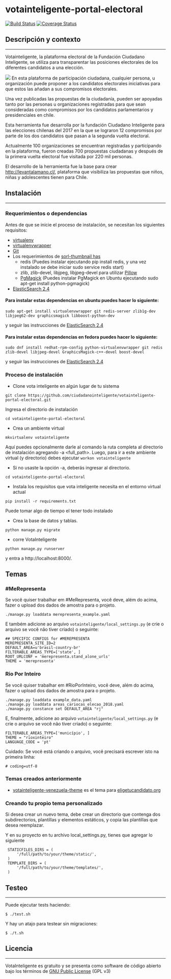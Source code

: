 votainteligente-portal-electoral
================================

[![Build Status](https://travis-ci.org/ciudadanointeligente/votainteligente-portal-electoral.png?branch=master)](https://travis-ci.org/ciudadanointeligente/votainteligente-portal-electoral)
[![Coverage Status](https://coveralls.io/repos/ciudadanointeligente/votainteligente-portal-electoral/badge.png?branch=master)](https://coveralls.io/r/ciudadanointeligente/votainteligente-portal-electoral?branch=master)

## Descripción y contexto
---
Votainteligente, la plataforma electoral de la Fundación Ciudadano Inteligente, se utiliza para transparentar las posiciones electorales de los diferentes candidatos a una elección.

![](http://code.iadb.org/sites/default/files/inline-images/votainteligente.gif)
En esta plataforma de participación ciudadana, cualquier persona, u organización puede proponer a los candidatos electorales iniciativas para que estos las añadan a sus compromisos electorales.

Una vez publicadas las propuestas de la ciudadanía, pueden ser apoyadas tanto por las personas u organizaciones registradas para que sean consideradas como compromisos por los candidatos parlamentarios y presidenciales en chile.

Esta herramienta fue desarrolla por la fundación Ciudadano Inteligente para las elecciones chilenas del 2017 en la que se lograron 12 compromisos por parte de los dos candidatos que pasan a la segunda vuelta electoral.

Actualmente 100 organizaciones se encuentran registradas y participando en la plataforma, fueron creadas 700 propuestas ciudadanas y después de la primera vuelta electoral fue visitada por 220 mil personas.

El desarrollo de la herramienta fue la base para crear http://levantalamano.cl/, plataforma que visibiliza las propuestas que niños, niñas y adolescentes tienen para Chile.

## Instalación
---
### Requerimientos o dependencias

Antes de que se inicie el proceso de instalación, se necesitan los siguientes requisitos:

- [virtualenv](https://pypi.python.org/pypi/virtualenv)
- [virtualenvwrapper](http://virtualenvwrapper.readthedocs.org/en/latest/)
- [Git](http://git-scm.com/)
- Los requerimientos de [sorl-thumbnail has](http://sorl-thumbnail.readthedocs.org/en/latest/requirements.html)
     - redis (Puedes instalar ejecutando pip install redis, y una vez instalado se debe iniciar sudo service redis start)
     - zlib, zlib-devel, libjpeg, libjpeg-devel para utilizar [Pillow](http://pillow.readthedocs.org/en/3.1.x/installation.html#linux-installation)
     - [PgMagick](http://sorl-thumbnail.readthedocs.io/en/latest/requirements.html#pgmagick-installation) (Puedes instalar PgMagick en Ubuntu ejecutando sudo apt-get install python-pgmagick)
- [ElasticSearch 2.4](https://www.elastic.co/guide/en/elasticsearch/reference/2.4/setup-repositories.html)

#### Para instalar estas dependencias en ubuntu puedes hacer lo siguiente:

`sudo apt-get install virtualenvwrapper git redis-server zlib1g-dev libjpeg62-dev graphicsmagick libboost-python-dev`

y seguir las instrucciones de [ElasticSearch 2.4](https://www.elastic.co/guide/en/elasticsearch/reference/2.4/setup-repositories.html)

#### Para instalar estas dependencias en fedora puedes hacer lo siguiente:
`sudo dnf install redhat-rpm-config python-virtualenvwrapper git redis zlib-devel libjpeg-devel GraphicsMagick-c++-devel boost-devel`

y seguir las instrucciones de [ElasticSearch 2.4](https://www.elastic.co/guide/en/elasticsearch/reference/2.4/setup-repositories.html)

### Proceso de instalación

* Clone vota inteligente en algún lugar de tu sistema

`git clone https://github.com/ciudadanointeligente/votainteligente-portal-electoral.git`

Ingresa el directorio de instalación

`cd votainteligente-portal-electoral`

* Crea un ambiente virtual

`mkvirtualenv votainteligente`

Aquí puedes opcionalmente darle al comando la ruta completa al directorio de instalación agregando -a <full_path>. Luego, para ir a este ambiente virtual (y directorio) debes ejecutar `workon votainteligente`
* Si no usaste la opción -a, deberás ingresar al directorio.

`cd votainteligente-portal-electoral`

* Instala los requisitos que vota inteligente necesita en el entorno virtual actual

`pip install -r requirements.txt`

Puede tomar algo de tiempo el tener todo instalado

* Crea la base de datos y tablas.

`python manage.py migrate`


* corre VotaInteligente

`python manage.py runserver`

y entra a  http://localhost:8000/.

## Temas
### #MeRepresenta
Se você quiser trabalhar em #MeRepresenta, você deve, além do acima, fazer o upload dos dados de amostra para o projeto.
```
./manage.py loaddata merepresenta_example.yaml
```

E também adicione ao arquivo `votainteligente/local_settings.py` (e crie o arquivo se você não tiver criado) o seguinte:
```
## SPECIFIC CONFIGS for #MEREPRESENTA
MEREPRESENTA_SITE_ID=2
DEFAULT_AREA=u'brasil-country-br'
FILTERABLE_AREAS_TYPE=['state', ]
ROOT_URLCONF = 'merepresenta.stand_alone_urls'
THEME = 'merepresenta'
```

### Rio Por Inteiro
Se você quiser trabalhar em #RioPorInteiro, você deve, além do acima, fazer o upload dos dados de amostra para o projeto.
```
./manage.py loaddata example_data.yaml
./manage.py loaddata areas_cariocas_elecao_2018.yaml
./manage.py constance set DEFAULT_AREA "rj"
```

E, finalmente, adicione ao arquivo `votainteligente/local_settings.py` (e crie o arquivo se você não tiver criado) o seguinte:
```
FILTERABLE_AREAS_TYPE=['município', ]
THEME = "rioxinteiro"
LANGUAGE_CODE = 'pt'
```

Cuidado: Se você está criando o arquivo, você precisará escrever isto na primeira linha:
```
# coding=utf-8
```


### Temas creados anteriormente

* [votainteligente-venezuela-theme](https://github.com/ciudadanointeligente/votainteligente-venezuela-theme) es el tema para [eligetucandidato.org](http://eligetucandidato.org/)

### Creando tu propio tema personalizado

Si desea crear un nuevo tema, debe crear un directorio que contenga dos subdirectorios, plantillas y elementos estáticos, y copia las plantillas que desea reemplazar.

Y en su proyecto en tu archivo local_settings.py, tienes que agregar lo siguiente

```
 STATICFILES_DIRS = (
     '/full/path/to/your/theme/static/',
 )
 TEMPLATE_DIRS = (
     '/full/path/to/your/theme/templates/',
 )
```
## Testeo
---

Puede ejecutar tests haciendo:
```
$ ./test.sh
```

Y hay un atajo para testear sin migraciones:

```
$ ./t.sh
```

## Licencia
---

VotaInteligente es gratuito y se presenta como software de código abierto bajo los términos de [GNU Public License](http://www.gnu.org/licenses/gpl-3.0.html) (GPL v3)
